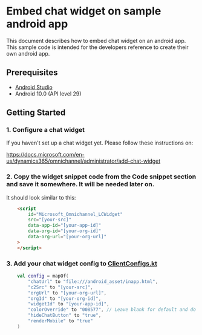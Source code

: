# Embed chat widget on sample android app

This document describes how to embed chat widget on an android app. This sample code is intended for the developers reference to create their own android app.

## Prerequisites

- [Android Studio](https://developer.android.com/studio)
- Android 10.0 (API level 29)

## Getting Started

### 1. Configure a chat widget

If you haven't set up a chat widget yet. Please follow these instructions on:

https://docs.microsoft.com/en-us/dynamics365/omnichannel/administrator/add-chat-widget

### 2. **Copy** the widget snippet code from the **Code snippet** section and save it somewhere. It will be needed later on.

It should look similar to this:

```html
    <script 
        id="Microsoft_Omnichannel_LCWidget"
        src="[your-src]"
        data-app-id="[your-app-id]"
        data-org-id="[your-org-id]" 
        data-org-url="[your-org-url]"
    >
    </script>
```

### 3. **Add** your chat widget config to [ClientConfigs.kt](app/src/main/java/com/poc/SampleChatAppUsingLCW/ClientConfigs.kt)

```kotlin
    val config = mapOf(
        "chatUrl" to "file:///android_asset/inapp.html",
        "c2Src" to "[your-src]",
        "orgUrl" to "[your-org-url]",
        "orgId" to "[your-org-id]",
        "widgetId" to "[your-app-id]",
        "colorOverride" to "008577", // Leave blank for default and do not add # in color code
        "hideChatButton" to "true",
        "renderMobile" to "true"
    )
```